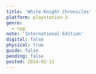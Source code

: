 ```yaml
---
title: 'White Knight Chronicles'
platform: playstation-3
genre:
  - rpg
note: 'International Edition'
digital: false
physical: true
guide: false
pending: false
posted: 2014-02-11
---
```

